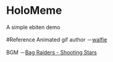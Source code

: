 # HoloMeme
 A simple ebiten demo

#Reference
Animated gif author －[walfie](https://twitter.com/walfieee "walfie")

BGM －[Bag Raiders - Shooting Stars](https://www.youtube.com/watch?v=feA64wXhbjo "Bag Raiders - Shooting Stars")

